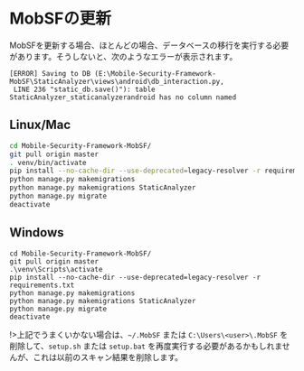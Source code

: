 # MobSFの更新

MobSFを更新する場合、ほとんどの場合、データベースの移行を実行する必要があります。そうしないと、次のようなエラーが表示されます。
```
[ERROR] Saving to DB (E:\Mobile-Security-Framework-MobSF\StaticAnalyzer\views\android\db_interaction.py,
 LINE 236 "static_db.save()"): table StaticAnalyzer_staticanalyzerandroid has no column named
```

## Linux/Mac

```bash
cd Mobile-Security-Framework-MobSF/
git pull origin master
. venv/bin/activate
pip install --no-cache-dir --use-deprecated=legacy-resolver -r requirements.txt
python manage.py makemigrations
python manage.py makemigrations StaticAnalyzer
python manage.py migrate
deactivate
```

## Windows

```batch
cd Mobile-Security-Framework-MobSF/
git pull origin master
.\venv\Scripts\activate
pip install --no-cache-dir --use-deprecated=legacy-resolver -r requirements.txt
python manage.py makemigrations
python manage.py makemigrations StaticAnalyzer
python manage.py migrate
deactivate
```

!>上記でうまくいかない場合は、`~/.MobSF` または `C:\Users\<user>\.MobSF` を削除して、`setup.sh` または `setup.bat` を再度実行する必要があるかもしれませんが、これは以前のスキャン結果を削除します。
